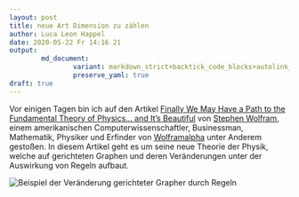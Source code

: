```yaml
---
layout: post
title: neue Art Dimension zu zählen
author: Luca Leon Happel
date: 2020-05-22 Fr 14:16 21
output:
        md_document:
                variant: markdown_strict+backtick_code_blocks+autolink_bare_uris
                preserve_yaml: true
draft: true
---
```


Vor einigen Tagen bin ich auf den Artikel [Finally We May Have a Path to
the Fundamental Theory of Physics… and It’s
Beautiful](https://writings.stephenwolfram.com/2020/04/finally-we-may-have-a-path-to-the-fundamental-theory-of-physics-and-its-beautiful/)
von [Stephen Wolfram](https://www.stephenwolfram.com/), einem
amerikanischen Computerwissenschaftler, Businessman, Mathematik,
Physiker und Erfinder von [Wolframalpha](https://www.wolframalpha.com/)
unter Anderem gestoßen. In diesem Artikel geht es um seine neue Theorie
der Physik, welche auf gerichteten Graphen und deren Veränderungen unter
der Auswirkung von Regeln aufbaut.

![Beispiel der Veränderung gerichteter Grapher durch
Regeln](https://writings.stephenwolfram.com/data/uploads/2020/04/0414img5.png)
